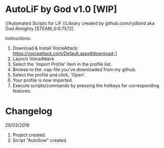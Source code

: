 # AutoLiF by God v1.0 [WIP]
//Automated Scripts for LiF
//Library created by github.com/rydland aka God Almighty [STEAM_0:0:7572]

Instructions:
1. Download & Install VoiceAttack: https://voiceattack.com/Default.aspx#download-1
2. Launch VoiceAttack
3. Select the 'Import Profile' item in the profile list.
4. Browse to the .vap-file you've downloaded from my github.
5. Select the profile and click, 'Open'.
6. Your profile is now imported.
7. Execute scripts/commands by pressing the hotkeys for corresponding features.

# Changelog
25/03/2019
1. Project created.
2. Script "AutoSow" created.
